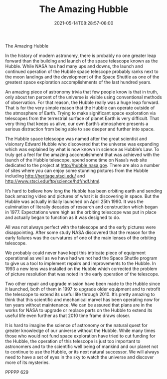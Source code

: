 ﻿---
title: "The Amazing Hubble"
date: 2021-05-14T08:28:57-08:00
description: "TXT Tips for Web Success"
featured_image: "/images/TXT.jpg"
tags: ["TXT"]
---

The Amazing Hubble

In the history of modern astronomy, there is probably no one greater leap forward than the building and launch of the space telescope known as the Hubble.  While NASA has had many ups and downs, the launch and continued operation of the Hubble space telescope probably ranks next to the moon landings and the development of the Space Shuttle as one of the greatest space exploration accomplishments of the last hundred years.

An amazing piece of astronomy trivia that few people know is that in truth, only about ten percent of the universe is visible using conventional methods of observation.  For that reason, the Hubble really was a huge leap forward.  That is for the very simple reason that the Hubble can operate outside of the atmosphere of Earth.  Trying to make significant space exploration via telescopes from the terrestrial surface of planet Earth is very difficult.  That very thing that keeps us alive, our own Earth’s atmosphere presents a serious distraction from being able to see deeper and further into space.

The Hubble space telescope was named after the great scientist and visionary Edward Hubble who discovered that the universe was expanding which was explained by what is now known in science as Hubble’s Law.  To truly get a feel for the amazing accomplishment that was achieved with the launch of the Hubble telescope, spend some time on Nasa’s web site dedicated to the project at http://hubble.nasa.gov.  There are also a number of sites where you can enjoy some stunning pictures from the Hubble including http://heritage.stsci.edu/ and http://www.stsci.edu/ftp/science/hdf/hdf.html. 

It’s hard to believe how long the Hubble has been orbiting earth and sending back amazing video and pictures of what it is discovering in space.  But the Hubble was actually initially launched on April 25th 1990.  It was the culmination of literally decades of research and construction which began in 1977.  Expectations were high as the orbiting telescope was put in place and actually began to function as it was designed to do.

All was not always perfect with the telescope and the early pictures were disappointing.  After some study NASA discovered that the reason for the early failures was the curvatures of one of the main lenses of the orbiting telescope.

We probably could never have kept this intricate piece of equipment operational as well as we have had we not had the Space Shuttle program to give us a tool to implement repairs and improvements to the Hubble.  In 1993 a new lens was installed on the Hubble which corrected the problem of picture resolution that was noted in the early operation of the telescope.

Two other repair and upgrade mission have been made to the Hubble since it launched, both of them in 1997 to upgrade older equipment and to retrofit the telescope to extend its useful life through 2010.  It’s pretty amazing to think that this scientific and mechanical marvel has been operating now for ten years without maintenance.  We can be assured that plans are in the works for NASA to upgrade or replace parts on the Hubble to extend its useful life even further as that 2010 time frame draws closer.  

It is hard to imagine the science of astronomy or the natural quest for greater knowledge of our universe without the Hubble.  While many times those who would not fund space exploration have tried to cut funding for the Hubble, the operation of this telescope is just too important to astronomers and to the scientific well being of mankind and our planet not to continue to use the Hubble, or its next natural successor.  We will always need to have a set of eyes in the sky to watch the universe and discover more of its mysteries.

PPPPP 629

